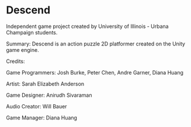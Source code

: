 # Descend

Independent game project created by University of Illinois - Urbana Champaign students.

Summary:
Descend is an action puzzle 2D platformer created on the Unity game engine. 

Credits:

Game Programmers:
  Josh Burke, 
  Peter Chen, 
  Andre Garner, 
  Diana Huang
  
Artist:
  Sarah Elizabeth Anderson
  
Game Designer:
  Anirudh Sivaraman

Audio Creator:
  Will Bauer
  
Game Manager:
  Diana Huang
